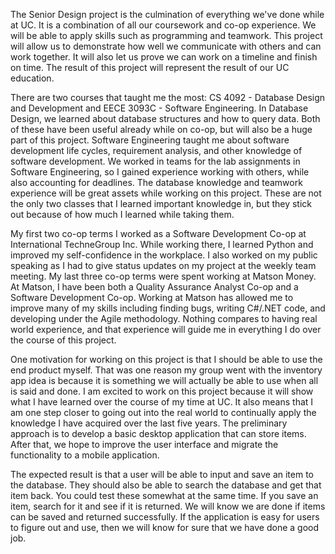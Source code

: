 The Senior Design project is the culmination of everything we've done while at UC.  It is a combination of all our coursework and
co-op experience.  We will be able to apply skills such as programming and teamwork.  This project will allow us to demonstrate
how well we communicate with others and can work together.  It will also let us prove we can work on a timeline and finish on time.
The result of this project will represent the result of our UC education.

There are two courses that taught me the most: CS 4092 - Database Design and Development and EECE 3093C - Software Engineering.
In Database Design, we learned about database structures and how to query data.  Both of these have been useful already while on
co-op, but will also be a huge part of this project.  Software Engineering taught me about software development life cycles,
requirement analysis, and other knowledge of software development.  We worked in teams for the lab assignments in Software Engineering,
so I gained experience working with others, while also accounting for deadlines.  The database knowledge and teamwork experience will
be great assets while working on this project.  These are not the only two classes that I learned important knowledge in, but they stick out because of how much I learned while taking them.

My first two co-op terms I worked as a Software Development Co-op at International TechneGroup Inc.  While working there, I learned
Python and improved my self-confidence in the workplace.  I also worked on my public speaking as I had to give status updates on my
project at the weekly team meeting.  My last three co-op terms were spent working at Matson Money.  At Matson, I have been both a
Quality Assurance Analyst Co-op and a Software Development Co-op.  Working at Matson has allowed me to improve many of my skills
including finding bugs, writing C#/.NET code, and developing under the Agile methodology.  Nothing compares to having real world
experience, and that experience will guide me in everything I do over the course of this project.

One motivation for working on this project is that I should be able to use the end product myself.  That was one reason my group went
with the inventory app idea is because it is something we will actually be able to use when all is said and done.  I am excited to
work on this project because it will show what I have learned over the course of my time at UC.  It also means that I am one step closer
to going out into the real world to continually apply the knowledge I have acquired over the last five years.  The preliminary approach
is to develop a basic desktop application that can store items.  After that, we hope to improve the user interface and migrate the
functionality to a mobile application.

The expected result is that a user will be able to input and save an item to the database.  They should also be able to search the
database and get that item back.  You could test these somewhat at the same time.  If you save an item, search for it and see if
it is returned.  We will know we are done if items can be saved and returned successfully.  If the application is easy for users to
figure out and use, then we will know for sure that we have done a good job.
